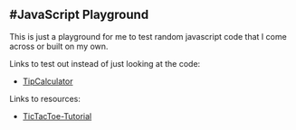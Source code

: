 #JavaScript Playground
---
This is just a playground for me to test random javascript code that I come across or built on my own.

Links to test out instead of just looking at the code:
- [TipCalculator](https://vigorous-boyd-5b1b6e.netlify.com/)

Links to resources:
- [TicTacToe-Tutorial](https://www.youtube.com/watch?v=P2TcQ3h0ipQ)